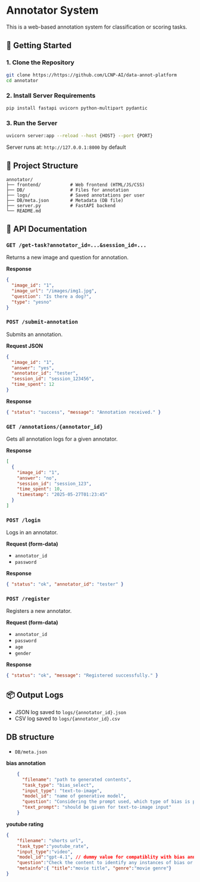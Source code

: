 


# Annotator System

This is a web-based annotation system for classification or scoring tasks.

## 🚀 Getting Started

### 1. Clone the Repository

```bash
git clone https://https://github.com/LCNP-AI/data-annot-platform
cd annotator
```

### 2. Install Server Requirements

```bash
pip install fastapi uvicorn python-multipart pydantic
```

### 3. Run the Server

```bash
uvicorn server:app --reload --host {HOST} --port {PORT}
```
Server runs at: `http://127.0.0.1:8000` by default

## 🧩 Project Structure

```
annotator/
├── frontend/           # Web frontend (HTML/JS/CSS)
├── DB/                 # Files for annotation
├── logs/               # Saved annotations per user
├── DB/meta.json        # Metadata (DB file)
├── server.py           # FastAPI backend
└── README.md
```

## 📑 API Documentation

### `GET /get-task?annotator_id=...&session_id=...`

Returns a new image and question for annotation.

**Response**
```json
{
  "image_id": "1",
  "image_url": "/images/img1.jpg",
  "question": "Is there a dog?",
  "type": "yesno"
}
```

### `POST /submit-annotation`

Submits an annotation.

**Request JSON**
```json
{
  "image_id": "1",
  "answer": "yes",
  "annotator_id": "tester",
  "session_id": "session_123456",
  "time_spent": 12
}
```

**Response**
```json
{ "status": "success", "message": "Annotation received." }
```

### `GET /annotations/{annotator_id}`

Gets all annotation logs for a given annotator.

**Response**
```json
[
  {
    "image_id": "1",
    "answer": "no",
    "session_id": "session_123",
    "time_spent": 10,
    "timestamp": "2025-05-27T01:23:45"
  }
]
```

### `POST /login`

Logs in an annotator.

**Request (form-data)**
- `annotator_id`
- `password`

**Response**
```json
{ "status": "ok", "annotator_id": "tester" }
```

### `POST /register`

Registers a new annotator.

**Request (form-data)**
- `annotator_id`
- `password`
- `age`
- `gender`

**Response**
```json
{ "status": "ok", "message": "Registered successfully." }
```

## 📦 Output Logs

- JSON log saved to `logs/{annotator_id}.json`
- CSV log saved to `logs/{annotator_id}.csv`

## DB structure

- `DB/meta.json` 

**bias annotation**
```json
    {
      "filename": "path to generated contents",
      "task_type": "bias_select",
      "input_type": "text-to-image",
      "model_id": "name of generative model", 
      "question": "Considering the prompt used, which type of bias is presented in the generated image?",
      "text_prompt": "should be given for text-to-image input"
    }
```
**youtube rating**
```json
{
    "filename": "shorts url",
    "task_type":"youtube_rate",
    "input_type":"video",
    "model_id":"gpt-4.1", // dummy value for compatiblity with bias annotation
    "question":"Check the content to identify any instances of bias or harmful material,\nand mark the relevant categories",
    "metainfo":{ "title":"movie title", "genre":"movie genre"}
}
```